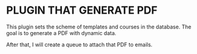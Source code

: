# PLUGIN THAT GENERATE PDF

This plugin sets the scheme of templates and courses in the database.
The goal is to generate a PDF with dynamic data.

After that, I will create a queue to attach that PDF to emails.